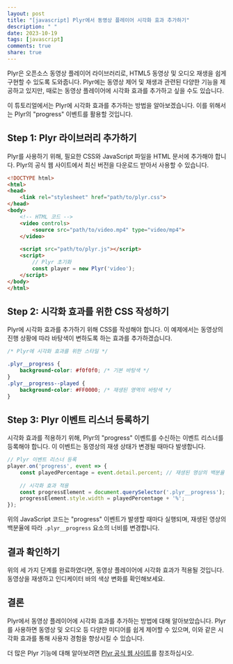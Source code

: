 ```yaml
---
layout: post
title: "[javascript] Plyr에서 동영상 플레이어 시각화 효과 추가하기"
description: " "
date: 2023-10-19
tags: [javascript]
comments: true
share: true
---
```


Plyr은 오픈소스 동영상 플레이어 라이브러리로, HTML5 동영상 및 오디오 재생을 쉽게 구현할 수 있도록 도와줍니다. Plyr에는 동영상 제어 및 재생과 관련된 다양한 기능을 제공하고 있지만, 때로는 동영상 플레이어에 시각화 효과를 추가하고 싶을 수도 있습니다.

이 튜토리얼에서는 Plyr에 시각화 효과를 추가하는 방법을 알아보겠습니다. 이를 위해서는 Plyr의 "progress" 이벤트를 활용할 것입니다.

## Step 1: Plyr 라이브러리 추가하기
Plyr를 사용하기 위해, 필요한 CSS와 JavaScript 파일을 HTML 문서에 추가해야 합니다. Plyr의 공식 웹 사이트에서 최신 버전을 다운로드 받아서 사용할 수 있습니다.

```html
<!DOCTYPE html>
<html>
<head>
    <link rel="stylesheet" href="path/to/plyr.css">
</head>
<body>
    <!-- HTML 코드 -->
    <video controls>
        <source src="path/to/video.mp4" type="video/mp4">
    </video>
    
    <script src="path/to/plyr.js"></script>
    <script>
        // Plyr 초기화
        const player = new Plyr('video');
    </script>
</body>
</html>
```

## Step 2: 시각화 효과를 위한 CSS 작성하기
Plyr에 시각화 효과를 추가하기 위해 CSS를 작성해야 합니다. 이 예제에서는 동영상의 진행 상황에 따라 바탕색이 변하도록 하는 효과를 추가하겠습니다.

```css
/* Plyr에 시각화 효과를 위한 스타일 */

.plyr__progress { 
    background-color: #f0f0f0; /* 기본 바탕색 */
}
.plyr__progress--played { 
    background-color: #FF0000; /* 재생된 영역의 바탕색 */
}
```

## Step 3: Plyr 이벤트 리스너 등록하기
시각화 효과를 적용하기 위해, Plyr의 "progress" 이벤트를 수신하는 이벤트 리스너를 등록해야 합니다. 이 이벤트는 동영상의 재생 상태가 변경될 때마다 발생합니다.

```javascript
// Plyr 이벤트 리스너 등록
player.on('progress', event => {
    const playedPercentage = event.detail.percent; // 재생된 영상의 백분율
    
    // 시각화 효과 적용
    const progressElement = document.querySelector('.plyr__progress');
    progressElement.style.width = playedPercentage + '%';
});
```

위의 JavaScript 코드는 "progress" 이벤트가 발생할 때마다 실행되며, 재생된 영상의 백분율에 따라 `.plyr__progress` 요소의 너비를 변경합니다.

## 결과 확인하기
위의 세 가지 단계를 완료하였다면, 동영상 플레이어에 시각화 효과가 적용될 것입니다. 동영상을 재생하고 인디케이터 바의 색상 변화를 확인해보세요.

## 결론
Plyr에서 동영상 플레이어에 시각화 효과를 추가하는 방법에 대해 알아보았습니다. Plyr를 사용하면 동영상 및 오디오 등 다양한 미디어를 쉽게 제어할 수 있으며, 이와 같은 시각화 효과를 통해 사용자 경험을 향상시킬 수 있습니다.

더 많은 Plyr 기능에 대해 알아보려면 [Plyr 공식 웹 사이트](https://plyr.io/)를 참조하십시오.